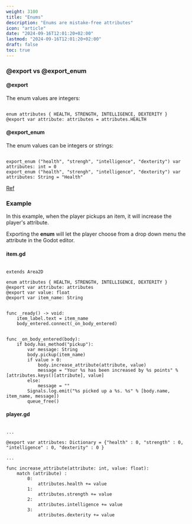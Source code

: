 ```yaml
---
weight: 3100
title: "Enums"
description: "Enums are mistake-free attributes"
icon: "article"
date: "2024-09-16T12:01:20+02:00"
lastmod: "2024-09-16T12:01:20+02:00"
draft: false
toc: true
---
```


### @export vs @export_enum

#### @export

The enum values are integers:

```gdscript

enum attributes { HEALTH, STRENGTH, INTELLIGENCE, DEXTERITY }
@export var attribute: attributes = attributes.HEALTH
```

#### @export_enum

The enum values can be integers or strings:


```gdscript

export_enum ("health", "strengh", "intelligence", "dexterity") var attributes: int = 0
export_enum ("health", "strengh", "intelligence", "dexterity") var attributes: String = "Health"
```
[Ref](https://docs.godotengine.org/en/stable/tutorials/scripting/gdscript/gdscript_exports.html#exporting-enums)


### Example

In this example, when the player pickups an item, it will increase the player's attribute.

Exporting the **enum** will let the player choose from a drop down menu the attribute in the Godot editor.

#### item.gd

```gdscript

extends Area2D

enum attributes { HEALTH, STRENGTH, INTELLIGENCE, DEXTERITY }
@export var attribute: attributes
@export var value: float
@export var item_name: String


func _ready() -> void:
	item_label.text = item_name
	body_entered.connect(_on_body_entered)


func _on_body_entered(body):
	if body.has_method("pickup"):
		var message: String
		body.pickup(item_name)
		if value > 0:
			body.increase_attribute(attribute, value)
			message = "Your %s has been increased by %s points" % [attributes.keys()[attribute], value]
		else:
			message = ""
		Signals.log.emit("%s picked up a %s. %s" % [body.name, item_name, message])
		queue_free()
```


#### player.gd

```gdscript

...

@export var attributes: Dictionary = {"health" : 0, "strength" : 0, "intelligence" : 0, "dexterity" : 0 }

...

func increase_attribute(attribute: int, value: float):
	match (attribute) :
		0:
			attributes.health += value
		1:
			attributes.strength += value
		2:
			attributes.intelligence += value
		3:
			attributes.dexterity += value
```


